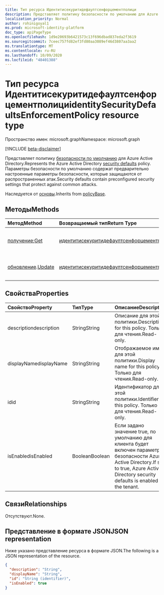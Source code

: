 ```yaml
---
title: Тип ресурса Идентитисекуритидефаултсенфорцементполици
description: Представляет политику безопасности по умолчанию для Azure Active Directory. Параметры безопасности по умолчанию содержат предварительно настроенные параметры безопасности, которые защищаются от распространенных атак.
localization_priority: Normal
author: rohinigoyal1
ms.prod: microsoft-identity-platform
doc_type: apiPageType
ms.openlocfilehash: 1d9e20693b6421573c13f696dbad837eda2f3619
ms.sourcegitcommit: 7ceec757fd82ef3fd80aa3089ef46d3807aa3aa2
ms.translationtype: MT
ms.contentlocale: ru-RU
ms.lasthandoff: 10/09/2020
ms.locfileid: "48401388"
---
```

# <a name="identitysecuritydefaultsenforcementpolicy-resource-type"></a><span data-ttu-id="4f959-104">Тип ресурса Идентитисекуритидефаултсенфорцементполици</span><span class="sxs-lookup"><span data-stu-id="4f959-104">identitySecurityDefaultsEnforcementPolicy resource type</span></span>

<span data-ttu-id="4f959-105">Пространство имен: microsoft.graph</span><span class="sxs-lookup"><span data-stu-id="4f959-105">Namespace: microsoft.graph</span></span>

[!INCLUDE [beta-disclaimer](../../includes/beta-disclaimer.md)]

<span data-ttu-id="4f959-106">Представляет политику [безопасности по умолчанию](/azure/active-directory/fundamentals/concept-fundamentals-security-defaults) для Azure Active Directory.</span><span class="sxs-lookup"><span data-stu-id="4f959-106">Represents the Azure Active Directory [security defaults](/azure/active-directory/fundamentals/concept-fundamentals-security-defaults) policy.</span></span> <span data-ttu-id="4f959-107">Параметры безопасности по умолчанию содержат предварительно настроенные параметры безопасности, которые защищаются от распространенных атак.</span><span class="sxs-lookup"><span data-stu-id="4f959-107">Security defaults contain preconfigured security settings that protect against common attacks.</span></span>

<span data-ttu-id="4f959-108">Наследуется от [основы](../resources/policybase.md).</span><span class="sxs-lookup"><span data-stu-id="4f959-108">Inherits from [policyBase](../resources/policybase.md).</span></span>

## <a name="methods"></a><span data-ttu-id="4f959-109">Методы</span><span class="sxs-lookup"><span data-stu-id="4f959-109">Methods</span></span>

| <span data-ttu-id="4f959-110">Метод</span><span class="sxs-lookup"><span data-stu-id="4f959-110">Method</span></span>       | <span data-ttu-id="4f959-111">Возвращаемый тип</span><span class="sxs-lookup"><span data-stu-id="4f959-111">Return Type</span></span> | <span data-ttu-id="4f959-112">Описание</span><span class="sxs-lookup"><span data-stu-id="4f959-112">Description</span></span> |
|:-------------|:------------|:------------|
| <span data-ttu-id="4f959-113">[получение](../api/identitysecuritydefaultsenforcementpolicy-get.md);</span><span class="sxs-lookup"><span data-stu-id="4f959-113">[Get](../api/identitysecuritydefaultsenforcementpolicy-get.md)</span></span> | [<span data-ttu-id="4f959-114">идентитисекуритидефаултсенфорцементполици</span><span class="sxs-lookup"><span data-stu-id="4f959-114">identitySecurityDefaultsEnforcementPolicy</span></span>](identitysecuritydefaultsenforcementpolicy.md) | <span data-ttu-id="4f959-115">Чтение свойств объекта **идентитисекуритидефаултсенфорцементполици** .</span><span class="sxs-lookup"><span data-stu-id="4f959-115">Read the properties of an **identitySecurityDefaultsEnforcementPolicy** object.</span></span> |
| <span data-ttu-id="4f959-116">[обновление](../api/identitysecuritydefaultsenforcementpolicy-update.md).</span><span class="sxs-lookup"><span data-stu-id="4f959-116">[Update](../api/identitysecuritydefaultsenforcementpolicy-update.md)</span></span> | [<span data-ttu-id="4f959-117">идентитисекуритидефаултсенфорцементполици</span><span class="sxs-lookup"><span data-stu-id="4f959-117">identitySecurityDefaultsEnforcementPolicy</span></span>](identitysecuritydefaultsenforcementpolicy.md) | <span data-ttu-id="4f959-118">Обновление объекта **идентитисекуритидефаултсенфорцементполици** .</span><span class="sxs-lookup"><span data-stu-id="4f959-118">Update an **identitySecurityDefaultsEnforcementPolicy** object.</span></span> |

## <a name="properties"></a><span data-ttu-id="4f959-119">Свойства</span><span class="sxs-lookup"><span data-stu-id="4f959-119">Properties</span></span>

| <span data-ttu-id="4f959-120">Свойство</span><span class="sxs-lookup"><span data-stu-id="4f959-120">Property</span></span>     | <span data-ttu-id="4f959-121">Тип</span><span class="sxs-lookup"><span data-stu-id="4f959-121">Type</span></span>        | <span data-ttu-id="4f959-122">Описание</span><span class="sxs-lookup"><span data-stu-id="4f959-122">Description</span></span> |
|:-------------|:------------|:------------|
|<span data-ttu-id="4f959-123">description</span><span class="sxs-lookup"><span data-stu-id="4f959-123">description</span></span>|<span data-ttu-id="4f959-124">String</span><span class="sxs-lookup"><span data-stu-id="4f959-124">String</span></span>|<span data-ttu-id="4f959-125">Описание для этой политики.</span><span class="sxs-lookup"><span data-stu-id="4f959-125">Description for this policy.</span></span> <span data-ttu-id="4f959-126">Только для чтения.</span><span class="sxs-lookup"><span data-stu-id="4f959-126">Read-only.</span></span>|
|<span data-ttu-id="4f959-127">displayName</span><span class="sxs-lookup"><span data-stu-id="4f959-127">displayName</span></span>|<span data-ttu-id="4f959-128">String</span><span class="sxs-lookup"><span data-stu-id="4f959-128">String</span></span>|<span data-ttu-id="4f959-129">Отображаемое имя для этой политики.</span><span class="sxs-lookup"><span data-stu-id="4f959-129">Display name for this policy.</span></span> <span data-ttu-id="4f959-130">Только для чтения.</span><span class="sxs-lookup"><span data-stu-id="4f959-130">Read-only.</span></span>|
|<span data-ttu-id="4f959-131">id</span><span class="sxs-lookup"><span data-stu-id="4f959-131">id</span></span>|<span data-ttu-id="4f959-132">String</span><span class="sxs-lookup"><span data-stu-id="4f959-132">String</span></span>|<span data-ttu-id="4f959-133">Идентификатор для этой политики.</span><span class="sxs-lookup"><span data-stu-id="4f959-133">Identifier for this policy.</span></span> <span data-ttu-id="4f959-134">Только для чтения.</span><span class="sxs-lookup"><span data-stu-id="4f959-134">Read-only.</span></span>|
|<span data-ttu-id="4f959-135">isEnabled</span><span class="sxs-lookup"><span data-stu-id="4f959-135">isEnabled</span></span>|<span data-ttu-id="4f959-136">Boolean</span><span class="sxs-lookup"><span data-stu-id="4f959-136">Boolean</span></span>|<span data-ttu-id="4f959-137">Если задано значение true, по умолчанию для клиента будет включен параметр безопасности Azure Active Directory.</span><span class="sxs-lookup"><span data-stu-id="4f959-137">If set to true, Azure Active Directory security defaults is enabled for the tenant.</span></span>|

## <a name="relationships"></a><span data-ttu-id="4f959-138">Связи</span><span class="sxs-lookup"><span data-stu-id="4f959-138">Relationships</span></span>

<span data-ttu-id="4f959-139">Отсутствуют.</span><span class="sxs-lookup"><span data-stu-id="4f959-139">None.</span></span>

## <a name="json-representation"></a><span data-ttu-id="4f959-140">Представление в формате JSON</span><span class="sxs-lookup"><span data-stu-id="4f959-140">JSON representation</span></span>

<span data-ttu-id="4f959-141">Ниже указано представление ресурса в формате JSON.</span><span class="sxs-lookup"><span data-stu-id="4f959-141">The following is a JSON representation of the resource.</span></span>

<!-- {
  "blockType": "resource",
  "optionalProperties": [

  ],
  "@odata.type": "microsoft.graph.identitySecurityDefaultsEnforcementPolicy",
  "baseType": "",
  "keyProperty": "id"
}-->

```json
{
  "description": "String",
  "displayName": "String",
  "id": "String (identifier)",
  "isEnabled": true
}
```

<!-- uuid: 16cd6b66-4b1a-43a1-adaf-3a886856ed98
2019-02-04 14:57:30 UTC -->
<!-- {
  "type": "#page.annotation",
  "description": "identitySecurityDefaultsEnforcementPolicy resource",
  "keywords": "",
  "section": "documentation",
  "tocPath": ""
}-->